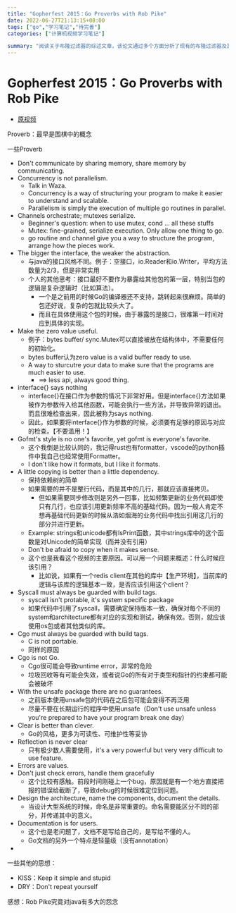 ```yaml
---
title: "Gopherfest 2015：Go Proverbs with Rob Pike"
date: 2022-06-27T21:13:15+08:00
tags: ["go","学习笔记","待完善"]
categories: ["计算机视频学习笔记"]

summary: "阅读关于布隆过滤器的综述文章，该论文通过多个方面分析了现有的布隆过滤器及其变体的实现与性能"
---
```

# Gopherfest 2015：Go Proverbs with Rob Pike


* [原视频](https://www.youtube.com/watch?v=PAAkCSZUG1c&t=568s)


Proverb：最早是围棋中的概念

一些Proverb
* Don't communicate by sharing memory, share memory by communicating.
* Concurrency is not parallelism.
  * Talk in Waza.
  *  Concurrency is a way of structuring your program to make it easier to understand and scalable.
  *  Parallelism is simply the execution of multiple go routines in parallel.
*  Channels orchestrate; mutexes serialize.
   *  Beginner's question: when to use mutex, cond ... all these stuffs
   *  Mutex: fine-grained, serialize execution. Only allow one thing to go.
   *  go routine and channel give you a way to structure the program, arrange how the pieces work.
*  The bigger the interface, the weaker the abstraction.
   *  与java的接口风格不同。例子：空接口，io.Reader和io.Writer，平均方法数量为2/3，但是非常实用
   *  个人的其他思考：接口最好不要作为暴露给其他包的第一层，特别当包的逻辑是复杂逻辑时（比如算法）。
      *  一个是之前用的时候Go的编译器还不支持，跳转起来很麻烦。简单的包还好说，复杂的包就比较头大了。
      *  而且在具体使用这个包的时候，由于暴露的是接口，很难第一时间对应到具体的实现。
*  Make the zero value useful.
   *  例子：bytes buffer/ sync.Mutex可以直接被放在结构体中，不需要任何的初始化。
   *  bytes buffer认为zero value is a valid buffer ready to use.
   *  A way to sturcutre your data to make sure that the programs are much easier to use.
      *  ==> less api, always good thing.
*  interface{} says nothing
   *  interface{}在接口作为参数的情况下非常好用。但是interface{}方法如果被作为参数传入给其他函数，可能会执行一些方法，并导致异常的退出。而且很难检查出来，因此被称为says nothing.
   *  因此，如果要将interface{}作为参数的时候，必须要有足够的原因与对应的检查。【不要滥用！】
*  Gofmt's style is no one's favorite, yet gofmt is everyone's favorite.
   *  这个我倒是比较认同的，我记得rust也有formatter，vscode的python插件中我自己也经常使用Formatter。
   *  I don't like how it formats, but I like it formats.
*  A little copying is better than a little dependency.
   *  保持依赖树的简单
   *  如果需要的并不是整行代码，而是其中的几行，那就应该直接拷贝。
      *  但如果需要同步修改则是另外一回事，比如频繁更新的业务代码即使只有几行，也应该引用更新频率不高的基础代码。因为一般人肯定不想再基础代码更新的时候从浩如烟海的业务代码中找出引用这几行的部分并进行更新。
   *  Example: strings和unicode都有IsPrint函数，其中strings库中的这个函数是对Unicode的简单实现（而并没有引用）
   *  Don't be afraid to copy when it makes sense.
   *  这个也是我看这个视频的主要原因。可以用一个问题来概述：什么时候应该引用？
      *  比如说，如果有一个redis client在其他的库中【生产环境】，当前库的逻辑与该库的逻辑基本一致，是否应该引用这个client？
*  Syscall must always be guarded with build tags.
   *  syscall isn't protable, it's system specific package
   *  如果代码中引用了syscall，需要确定保持版本一致，确保对每个不同的system和architecture都有对应的实现和测试，确保有效。否则，就应该使用os包或者其他类似的库。
*  Cgo must always be guarded with build tags.
   *  C is not portable. 
   *  同样的原因
*  Cgo is not Go.
   *  Cgo很可能会导致runtime error，非常的危险
   *  垃圾回收等有可能会失效，或者说Go的所有对于类型和指针的约束都可能会被破坏
*  With the unsafe package there are no guarantees.
   *  之前版本使用unsafe包的代码在之后包可能会变得不再泛用
   *  尽量不要在长期运行的程序中使用unsafe（Don't use unsafe unless you're prepared to have your program break one day）
*  Clear is better than clever.
   *  Go的风格，更多为可读性、可维护性等妥协
*  Reflection is never clear
   *  只有极少数人需要使用，it's a very powerful but very very difficult to use feature.
*  Errors are values.
*  Don't just check errors, handle them gracefully
   *  这个比较有感触。前段时间刚碰上一个bug，原因就是有一个地方直接把报的错误给截断了，导致debug的时候很难定位到问题。
*  Design the architecture, name the components, document the details.
   *  当设计大型系统的时候，命名是非常重要的。命名需要能区分不同的部分，并传递其中的意义。
*  Documentation is for users.
   *  这个也是老问题了，文档不是写给自己的，是写给不懂的人。
   *  Go文档的另外一个特点是轻量级（没有annotation）
*  

一些其他的思想：
* KISS：Keep it simple and stupid
* DRY：Don't repeat yourself

感想：Rob Pike究竟对java有多大的怨念